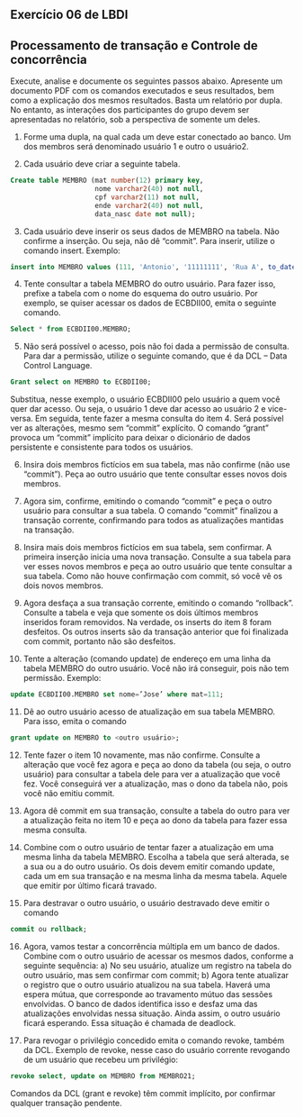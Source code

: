 ## Exercício 06 de LBDI
## Processamento de transação e Controle de concorrência

Execute, analise e documente os seguintes passos abaixo. Apresente um documento PDF com os comandos executados e seus resultados, bem como a explicação dos mesmos resultados. Basta um relatório por dupla. No entanto, as interações dos participantes do grupo devem ser apresentadas no relatório, sob a perspectiva de somente um deles.

1) Forme uma dupla, na qual cada um deve estar conectado ao banco. Um dos membros será denominado usuário 1 e outro o usuário2.

2) Cada usuário deve criar a seguinte tabela.
   
```sql
Create table MEMBRO (mat number(12) primary key,
                     nome varchar2(40) not null,
                     cpf varchar2(11) not null,
                     ende varchar2(40) not null,
                     data_nasc date not null);
```

3) Cada usuário deve inserir os seus dados de MEMBRO na tabela. Não confirme a inserção. Ou seja, não dê “commit”. Para inserir, utilize o comando insert. Exemplo:

```sql
insert into MEMBRO values (111, 'Antonio', '11111111', 'Rua A', to_date('DD/MM/YYYY','01/12/2001'));
```

4) Tente consultar a tabela MEMBRO do outro usuário. Para fazer isso, prefixe a tabela com o nome do esquema do outro usuário. Por exemplo, se quiser acessar os dados de ECBDII00, emita o seguinte comando.

```sql
Select * from ECBDII00.MEMBRO;
```

5) Não será possível o acesso, pois não foi dada a permissão de consulta. Para dar a permissão, utilize o seguinte comando, que é da DCL – Data Control Language.

```sql
Grant select on MEMBRO to ECBDII00;
```

  Substitua, nesse exemplo, o usuário ECBDII00 pelo usuário a quem você quer dar acesso. Ou seja, o usuário 1 deve dar acesso ao usuário 2 e vice-versa. Em seguida, tente fazer a mesma consulta do item 4. Será possível ver as alterações, mesmo sem “commit” explícito. O comando “grant” provoca um “commit” implícito para deixar o dicionário de dados persistente e consistente para todos os usuários.

6) Insira dois membros fictícios em sua tabela, mas não confirme (não use “commit”). Peça ao outro usuário que tente consultar esses novos dois membros.

7) Agora sim, confirme, emitindo o comando “commit” e peça o outro usuário para consultar a sua tabela. O comando “commit” finalizou a transação corrente, confirmando para todos as atualizações mantidas na transação.

8) Insira mais dois membros fictícios em sua tabela, sem confirmar. A primeira inserção inicia uma nova transação. Consulte a sua tabela para ver esses novos membros e peça ao outro usuário que tente consultar a sua tabela. Como não houve confirmação com commit, só você vê os dois novos membros.

9) Agora desfaça a sua transação corrente, emitindo o comando “rollback”. Consulte a tabela e veja que somente os dois últimos membros inseridos foram removidos. Na verdade, os inserts do item 8 foram desfeitos. Os outros inserts são da transação anterior que foi finalizada com commit, portanto não são desfeitos.

10) Tente a alteração (comando update) de endereço em uma linha da tabela MEMBRO
do outro usuário. Você não irá conseguir, pois não tem permissão. Exemplo: 

```sql
update ECBDII00.MEMBRO set nome=’Jose’ where mat=111;
```

11) Dê ao outro usuário acesso de atualização em sua tabela MEMBRO. Para isso, emita o comando 

```sql
grant update on MEMBRO to <outro usuário>;
```

12) Tente fazer o item 10 novamente, mas não confirme. Consulte a alteração que você fez agora e peça ao dono da tabela (ou seja, o outro usuário) para consultar a tabela dele para ver a atualização que você fez. Você conseguirá ver a atualização, mas o dono da tabela não, pois você não emitiu commit.

13) Agora dê commit em sua transação, consulte a tabela do outro para ver a atualização feita no item 10 e peça ao dono da tabela para fazer essa mesma consulta.

14) Combine com o outro usuário de tentar fazer a atualização em uma mesma linha da tabela MEMBRO. Escolha a tabela que será alterada, se a sua ou a do outro usuário. Os dois devem emitir comando update, cada um em sua transação e na mesma linha da mesma tabela. Aquele que emitir por último ficará travado.

15) Para destravar o outro usuário, o usuário destravado deve emitir o comando 

```sql
commit ou rollback;
```

16) Agora, vamos testar a concorrência múltipla em um banco de dados. Combine com o outro usuário de acessar os mesmos dados, conforme a seguinte sequência:
  a) No seu usuário, atualize um registro na tabela do outro usuário, mas sem confirmar com commit;
  b) Agora tente atualizar o registro que o outro usuário atualizou na sua tabela. Haverá uma espera mútua, que corresponde ao travamento mútuo das sessões envolvidas. O banco de dados identifica isso e desfaz uma das atualizações envolvidas nessa situação. Ainda assim, o outro usuário ficará esperando. Essa situação é chamada de deadlock.

17) Para revogar o privilégio concedido emita o comando revoke, também da DCL. Exemplo de revoke, nesse caso do usuário corrente revogando de um usuário que recebeu um privilégio:

```sql
revoke select, update on MEMBRO from MEMBRO21;
```

Comandos da DCL (grant e revoke) têm commit implícito, por confirmar qualquer
transação pendente.
